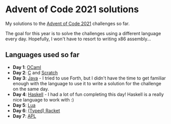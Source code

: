 # Advent of Code 2021 solutions

My solutions to the [Advent of Code 2021](https://adventofcode.com/2021) challenges so far.

The goal for this year is to solve the challenges using a different language every day. Hopefully, I won't have to resort to writing x86 assembly...

## Languages used so far

- **Day 1**: [OCaml](https://github.com/Gadiguibou/advent-of-code-2021/tree/main/day_01)
- **Day 2**: [C](https://github.com/Gadiguibou/advent-of-code-2021/tree/main/day_02) and [Scratch](https://github.com/Gadiguibou/advent-of-code-2021/tree/main/day_02_scratch)
- **Day 3**: [Java](https://github.com/Gadiguibou/advent-of-code-2021/tree/main/day_03) - I tried to use Forth, but I didn't have the time to get familiar enough with the language to use it to write a solution for the challenge on the same day.
- **Day 4**: [Haskell](https://github.com/Gadiguibou/advent-of-code-2021/tree/main/day_04) - I had a lot of fun completing this day! Haskell is a really nice language to work with :)
- **Day 5**: [Lua](https://github.com/Gadiguibou/advent-of-code-2021/tree/main/day_05)
- **Day 6**: [(Typed) Racket](https://github.com/Gadiguibou/advent-of-code-2021/tree/main/day_06)
- **Day 7**: [APL](https://github.com/Gadiguibou/advent-of-code-2021/tree/main/day_07)
